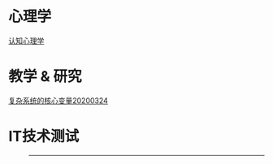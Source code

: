 
# 心理学

[认知心理学](https://github.com/l00c00l/LCL_Blog/blob/master/Cognitive_psychology.md)


# 教学 & 研究


[复杂系统的核心变量20200324](https://github.com/l00c00l/l00c00l.github.io/blob/master/_posts/CD20200324-complex_system_core_variables.md)


# IT技术测试


> ---------------------------------------------------------------------

